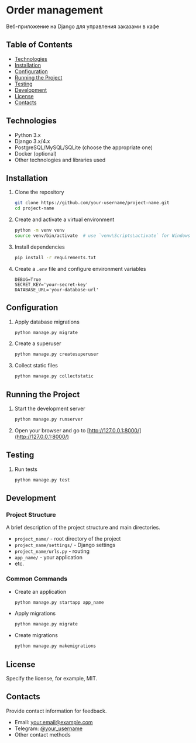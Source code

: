 # Order management

Веб-приложение на Django для управления заказами в кафе

## Table of Contents

- [Technologies](#technologies)
- [Installation](#installation)
- [Configuration](#configuration)
- [Running the Project](#running-the-project)
- [Testing](#testing)
- [Development](#development)
- [License](#license)
- [Contacts](#contacts)

## Technologies

- Python 3.x
- Django 3.x/4.x
- PostgreSQL/MySQL/SQLite (choose the appropriate one)
- Docker (optional)
- Other technologies and libraries used

## Installation

1. Clone the repository
    ```sh
    git clone https://github.com/your-username/project-name.git
    cd project-name
    ```

2. Create and activate a virtual environment
    ```sh
    python -m venv venv
    source venv/bin/activate  # use `venv\Scripts\activate` for Windows
    ```

3. Install dependencies
    ```sh
    pip install -r requirements.txt
    ```

4. Create a `.env` file and configure environment variables
    ```env
    DEBUG=True
    SECRET_KEY='your-secret-key'
    DATABASE_URL='your-database-url'
    ```

## Configuration

1. Apply database migrations
    ```sh
    python manage.py migrate
    ```

2. Create a superuser
    ```sh
    python manage.py createsuperuser
    ```

3. Collect static files
    ```sh
    python manage.py collectstatic
    ```

## Running the Project

1. Start the development server
    ```sh
    python manage.py runserver
    ```

2. Open your browser and go to [http://127.0.0.1:8000/](http://127.0.0.1:8000/)

## Testing

1. Run tests
    ```sh
    python manage.py test
    ```

## Development

### Project Structure

A brief description of the project structure and main directories.

- `project_name/` - root directory of the project
- `project_name/settings/` - Django settings
- `project_name/urls.py` - routing
- `app_name/` - your application
- etc.

### Common Commands

- Create an application
    ```sh
    python manage.py startapp app_name
    ```

- Apply migrations
    ```sh
    python manage.py migrate
    ```

- Create migrations
    ```sh
    python manage.py makemigrations
    ```

## License

Specify the license, for example, MIT.

## Contacts

Provide contact information for feedback.

- Email: your.email@example.com
- Telegram: [@your_username](https://t.me/your_username)
- Other contact methods
